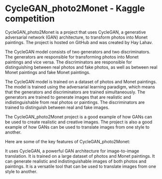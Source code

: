 # CycleGAN_photo2Monet - Kaggle competition

CycleGAN_photo2Monet is a project that uses CycleGAN, a generative adversarial network (GAN) architecture, to transform photos into Monet paintings. The project is hosted on GitHub and was created by Hay Lahav.

The CycleGAN model consists of two generators and two discriminators. The generators are responsible for transforming photos into Monet paintings and vice versa. The discriminators are responsible for distinguishing between real photos and fake photos, as well as between real Monet paintings and fake Monet paintings.

The CycleGAN model is trained on a dataset of photos and Monet paintings. The model is trained using the adversarial learning paradigm, which means that the generators and discriminators are trained simultaneously. The generators are trained to generate images that are realistic and indistinguishable from real photos or paintings. The discriminators are trained to distinguish between real and fake images.

The CycleGAN_photo2Monet project is a good example of how GANs can be used to create realistic and creative images. The project is also a good example of how GANs can be used to translate images from one style to another.

Here are some of the key features of CycleGAN_photo2Monet:

It uses CycleGAN, a powerful GAN architecture for image-to-image translation.
It is trained on a large dataset of photos and Monet paintings.
It can generate realistic and indistinguishable images of both photos and paintings.
It is a versatile tool that can be used to translate images from one style to another.
